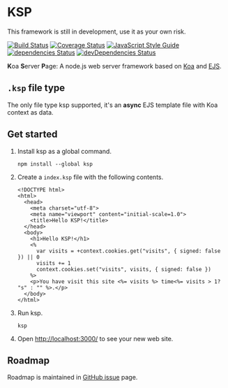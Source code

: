 # KSP

This framework is still in development, use it as your own risk.

[![Build Status](https://travis-ci.org/Gerhut/ksp.svg?branch=master)](https://travis-ci.org/Gerhut/ksp)
[![Coverage Status](https://coveralls.io/repos/github/Gerhut/ksp/badge.svg?branch=master)](https://coveralls.io/github/Gerhut/ksp?branch=master)
[![JavaScript Style Guide](https://img.shields.io/badge/code%20style-standard-brightgreen.svg)](http://standardjs.com/)
[![dependencies Status](https://david-dm.org/Gerhut/ksp/status.svg)](https://david-dm.org/Gerhut/ksp)
[![devDependencies Status](https://david-dm.org/Gerhut/ksp/dev-status.svg)](https://david-dm.org/Gerhut/ksp?type=dev)

**K**oa **S**erver **P**age: A node.js web server framework based on [Koa](https://koajs.com/) and [EJS](https://ejs.co/).

## `.ksp` file type

The only file type ksp supported, it's an **async** EJS template file with Koa context as data.

## Get started

1. Install ksp as a global command.

    ```shell
    npm install --global ksp
    ```

2. Create a `index.ksp` file with the following contents.

    ```ejs
    <!DOCTYPE html>
    <html>
      <head>
        <meta charset="utf-8">
        <meta name="viewport" content="initial-scale=1.0">
        <title>Hello KSP!</title>
      </head>
      <body>
        <h1>Hello KSP!</h1>
        <%
          var visits = +context.cookies.get("visits", { signed: false }) || 0
          visits += 1
          context.cookies.set("visits", visits, { signed: false })
        %>
        <p>You have visit this site <%= visits %> time<%= visits > 1? "s" : "" %>.</p>
      </body>
    </html>
    ```

3. Run ksp.

    ```shell
    ksp
    ```

4. Open <http://localhost:3000/> to see your new web site.

## Roadmap

Roadmap is maintained in [GitHub issue](https://github.com/Gerhut/ksp/issues) page.
